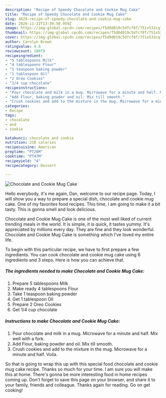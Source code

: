 ```yaml
---
description: "Recipe of Speedy Chocolate and Cookie Mug Cake"
title: "Recipe of Speedy Chocolate and Cookie Mug Cake"
slug: 4629-recipe-of-speedy-chocolate-and-cookie-mug-cake
date: 2020-11-22T13:39:58.959Z
image: https://img-global.cpcdn.com/recipes/f5d0d019c5dfcf8f/751x532cq70/chocolate-and-cookie-mug-cake-recipe-main-photo.jpg
thumbnail: https://img-global.cpcdn.com/recipes/f5d0d019c5dfcf8f/751x532cq70/chocolate-and-cookie-mug-cake-recipe-main-photo.jpg
cover: https://img-global.cpcdn.com/recipes/f5d0d019c5dfcf8f/751x532cq70/chocolate-and-cookie-mug-cake-recipe-main-photo.jpg
author: Carolyn Brown
ratingvalue: 4.6
reviewcount: 18079
recipeingredient:
- "5 tablespoons Milk"
- "4 tablespoons Flour"
- "1 teaspoon baking powder"
- "1 tablespoon Oil"
- "2 Oreo Cookies"
- "1/4 cup chocolate"
recipeinstructions:
- "Pour chocolate and milk in a mug. Microwave for a minute and half. Mix well with a fork."
- "Add Flour, baking powder and oil. Mix till smooth."
- "Crush cookies and add to the mixture in the mug. Microwave for a minute and half. Voila."
categories:
- Recipe
tags:
- chocolate
- and
- cookie

katakunci: chocolate and cookie 
nutrition: 218 calories
recipecuisine: American
preptime: "PT26M"
cooktime: "PT47M"
recipeyield: "4"
recipecategory: Dessert

---
```



![Chocolate and Cookie Mug Cake](https://img-global.cpcdn.com/recipes/f5d0d019c5dfcf8f/751x532cq70/chocolate-and-cookie-mug-cake-recipe-main-photo.jpg)

Hello everybody, it's me again, Dan, welcome to our recipe page. Today, I will show you a way to prepare a special dish, chocolate and cookie mug cake. One of my favorites food recipes. This time, I am going to make it a bit tasty. This is gonna smell and look delicious.

Chocolate and Cookie Mug Cake is one of the most well liked of current trending meals in the world. It is simple, it is quick, it tastes yummy. It's appreciated by millions every day. They are fine and they look wonderful. Chocolate and Cookie Mug Cake is something which I've loved my entire life.




To begin with this particular recipe, we have to first prepare a few ingredients. You can cook chocolate and cookie mug cake using 6 ingredients and 3 steps. Here is how you can achieve that.

<!--inarticleads1-->

##### The ingredients needed to make Chocolate and Cookie Mug Cake:

1. Prepare 5 tablespoons Milk
1. Make ready 4 tablespoons Flour
1. Take 1 teaspoon baking powder
1. Get 1 tablespoon Oil
1. Prepare 2 Oreo Cookies
1. Get 1/4 cup chocolate




<!--inarticleads2-->

##### Instructions to make Chocolate and Cookie Mug Cake:

1. Pour chocolate and milk in a mug. Microwave for a minute and half. Mix well with a fork.
1. Add Flour, baking powder and oil. Mix till smooth.
1. Crush cookies and add to the mixture in the mug. Microwave for a minute and half. Voila.




So that is going to wrap this up with this special food chocolate and cookie mug cake recipe. Thanks so much for your time. I am sure you will make this at home. There's gonna be more interesting food in home recipes coming up. Don't forget to save this page on your browser, and share it to your family, friends and colleague. Thanks again for reading. Go on get cooking!
